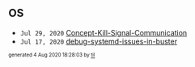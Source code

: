 ## OS


* <code>Jul 29, 2020</code> [Concept-Kill-Signal-Communication](2020-07-29T19-56-08-concept-kill-signal-communication.md)
* <code>Jul 17, 2020</code> [debug-systemd-issues-in-buster](2020-07-17T08-22-51-debug-systemd-issues-in-buster.md)

<sup><sub>generated 4 Aug 2020 18:28:03 by <a href='https://github.com/senorprogrammer/til'>til</a></sub></sup>
